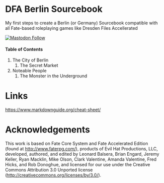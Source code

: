 # DFA Berlin Sourcebook
My first steps to create a Berlin (or Germany) Sourcebook compatible with all Fate-based roleplaying games like Dresden Files Accellerated

[![Mastodon Follow](https://img.shields.io/mastodon/follow/110027356799454331?domain=https%3A%2F%2Fsocial.karsten-voigt.de&style=social)](https://social.karsten-voigt.de/@blechpirat)

#### Table of Contents
1. The City of Berlin
    1. The Secret Market
2. Noteable People
    1. The Monster in the Underground

# Links
https://www.markdownguide.org/cheat-sheet/

# Acknowledgements
This work is based on Fate Core System and Fate Accelerated Edition (found at http://www.faterpg.com/), products of Evil Hat Productions, LLC, developed, authored, and edited by Leonard Balsera, Brian Engard, Jeremy Keller, Ryan Macklin, Mike Olson, Clark Valentine, Amanda Valentine, Fred Hicks, and Rob Donoghue, and licensed for our use under the Creative Commons Attribution 3.0 Unported license (http://creativecommons.org/licenses/by/3.0/).
